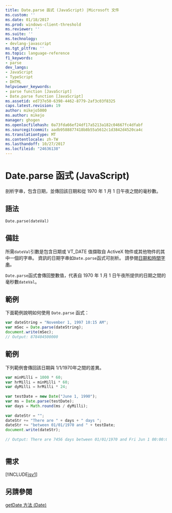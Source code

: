```yaml
---
title: Date.parse 函式 (JavaScript) |Microsoft 文件
ms.custom: ''
ms.date: 01/18/2017
ms.prod: windows-client-threshold
ms.reviewer: ''
ms.suite: ''
ms.technology:
- devlang-javascript
ms.tgt_pltfrm: ''
ms.topic: language-reference
f1_keywords:
- parse
dev_langs:
- JavaScript
- TypeScript
- DHTML
helpviewer_keywords:
- parse function [JavaScript]
- Date.parse function [JavaScript]
ms.assetid: ed737e50-6398-4462-8779-2af3c03f8325
caps.latest.revision: 19
author: mikejo5000
ms.author: mikejo
manager: ghogen
ms.openlocfilehash: 0a73fda66ef24df17a5213a182c04667fc4dfabf
ms.sourcegitcommit: aadb9588877418b8b55a5612c1d3842d4520ca4c
ms.translationtype: MT
ms.contentlocale: zh-TW
ms.lasthandoff: 10/27/2017
ms.locfileid: "24636138"
---
```

# <a name="dateparse-function-javascript"></a>Date.parse 函式 (JavaScript)
剖析字串，包含日期，並傳回該日期和從 1970 年 1 月 1 日午夜之間的毫秒數。  
  
## <a name="syntax"></a>語法  
  
```  
Date.parse(dateVal)   
```  
  
## <a name="remarks"></a>備註  
 所需`dateVal`引數是包含日期或 VT_DATE 值擷取自 ActiveX 物件或其他物件的其中一個的字串。 資訊的日期字串如`Date.parse`函式可剖析。 請參閱[日期和時間字串](../../javascript/date-and-time-strings-javascript.md)。  
  
 `Date.parse`函式會傳回整數值，代表自 1970 年 1 月 1 日午夜所提供的日期之間的毫秒數`dateVal`。  
  
## <a name="example"></a>範例  
 下面範例說明如何使用 `Date.parse` 函式：  
  
```JavaScript  
var dateString = "November 1, 1997 10:15 AM";  
var mSec = Date.parse(dateString);  
document.write(mSec);  
// Output: 878404500000  
```  
  
## <a name="example"></a>範例  
 下列範例會傳回該日期與 1/1/1970年之間的差異。  
  
```JavaScript  
var minMilli = 1000 * 60;  
var hrMilli = minMilli * 60;  
var dyMilli = hrMilli * 24;  
  
var testDate = new Date("June 1, 1990");  
var ms = Date.parse(testDate);  
var days = Math.round(ms / dyMilli);  
  
var dateStr = "";  
dateStr += "There are " + days + " days ";  
dateStr += "between 01/01/1970 and " + testDate;  
document.write(dateStr);  
  
// Output: There are 7456 days between 01/01/1970 and Fri Jun 1 00:00:00 PDT 1990  
  
```  
  
## <a name="requirements"></a>需求  
 [!INCLUDE[jsv1](../../javascript/misc/includes/jsv1-md.md)]  
  
## <a name="see-also"></a>另請參閱  
 [getDate 方法 (Date)](../../javascript/reference/getdate-method-date-javascript.md)